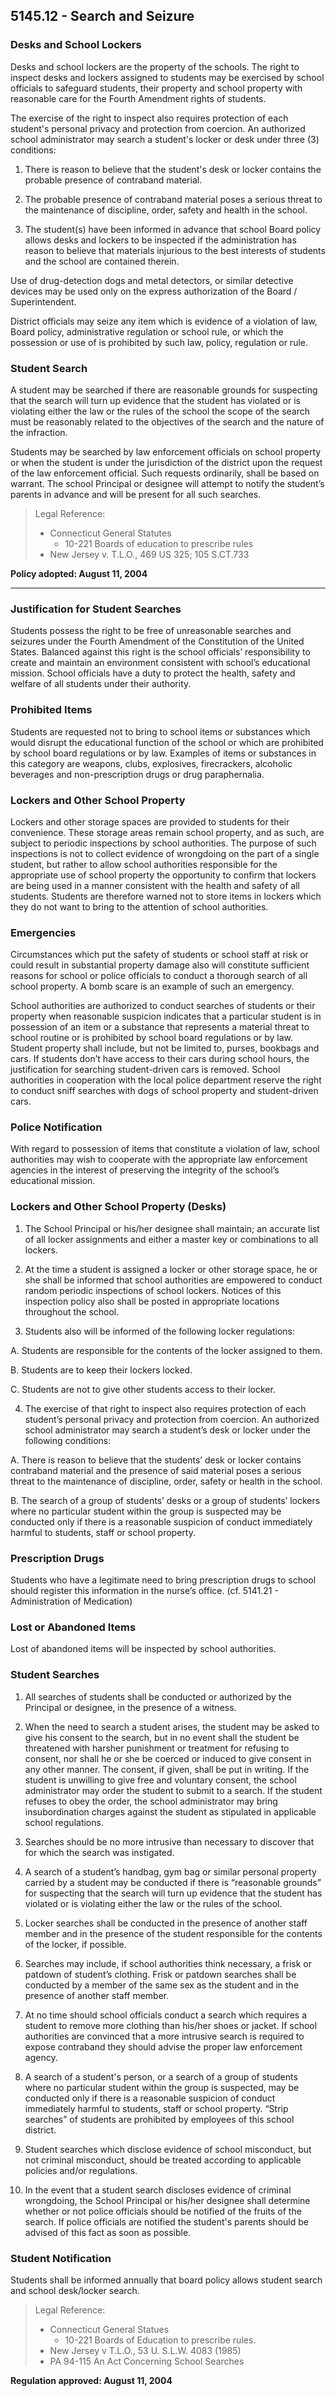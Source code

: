 ## 5145.12 - Search and Seizure

### Desks and School Lockers

Desks and school lockers are the property of the schools.  The right to inspect desks and lockers assigned to students may be exercised by school officials to safeguard students, their property and school property with reasonable care for the Fourth Amendment rights of students.

The exercise of the right to inspect also requires protection of each student's personal privacy and protection from coercion.  An authorized school administrator may search a student's locker or desk under three (3) conditions:

1.  There is reason to believe that the student's desk or locker contains the probable presence of contraband material.

2.  The probable presence of contraband material poses a serious threat to the maintenance of discipline, order, safety and health in the school.

3.  The student(s) have been informed in advance that school Board policy allows desks and lockers to be inspected if the administration has reason to believe that materials injurious to the best interests of students and the school are contained therein.

Use of drug-detection dogs and metal detectors, or similar detective devices may be used only on the express authorization of the Board / Superintendent.

District officials may seize any item which is evidence of a violation of law, Board policy, administrative regulation or school rule, or which the possession or use of is prohibited by such law, policy, regulation or rule.

### Student Search

A student may be searched if there are reasonable grounds for suspecting that the search will turn up evidence that the student has violated or is violating either the law or the rules of the school the scope of the search must be reasonably related to the objectives of the search and the nature of the infraction.

Students may be searched by law enforcement officials on school property or when the student is under the jurisdiction of the district upon the request of the law enforcement official.  Such requests ordinarily, shall be based on warrant.  The school Principal or designee will attempt to notify the student’s parents in advance and will be present for all such searches.

> Legal Reference: 
> 
> * Connecticut General Statutes
>   * 10-221 Boards of education to prescribe rules
> * New Jersey v. T.L.O., 469 US 325; 105 S.CT.733

**Policy adopted:  August 11, 2004**

---

### Justification for Student Searches

Students possess the right to be free of unreasonable searches and seizures under the Fourth Amendment of the Constitution of the United States. Balanced against this right is the school officials’ responsibility to create and maintain an environment consistent with school’s educational mission. School officials have a duty to protect the health, safety and welfare of all students under their authority.

### Prohibited Items

Students are requested not to bring to school items or substances which would disrupt the educational function of the school or which are prohibited by school board regulations or by law. Examples of items or substances in this category are weapons, clubs, explosives, firecrackers, alcoholic beverages and non-prescription drugs or drug paraphernalia.

### Lockers and Other School Property

Lockers and other storage spaces are provided to students for their convenience. These storage areas remain school property, and as such, are subject to periodic inspections by school authorities. The purpose of such inspections is not to collect evidence of wrongdoing on the part of a single student, but rather to allow school authorities responsible for the appropriate use of school property the opportunity to confirm that lockers are being used in a manner consistent with the health and safety of all students. Students are therefore warned not to store items in lockers which they do not want to bring to the attention of school authorities.

### Emergencies

Circumstances which put the safety of students or school staff at risk or could result in substantial property damage also will constitute sufficient reasons for school or police officials to conduct a thorough search of all school property. A bomb scare is an example of such an emergency.

School authorities are authorized to conduct searches of students or their property when reasonable suspicion indicates that a particular student is in possession of an item or a substance that represents a material threat to school routine or is prohibited by school board regulations or by law. Student property shall include, but not be limited to, purses, bookbags and cars. If students don’t have access to their cars during school hours, the justification for searching student-driven cars is removed. School authorities in cooperation with the local police department reserve the right to conduct sniff searches with dogs of school property and student-driven cars.

### Police Notification

With regard to possession of items that constitute a violation of law, school authorities may wish to cooperate with the appropriate law enforcement agencies in the interest of preserving the integrity of the school’s educational mission.

### Lockers and Other School Property (Desks)

1.  The School Principal or his/her designee shall maintain; an accurate list of all locker assignments and either a master key or combinations to all lockers.

2.  At the time a student is assigned a locker or other storage space, he or she shall be informed that school authorities are empowered to conduct random periodic inspections of school lockers. Notices of this inspection policy also shall be posted in appropriate locations throughout the school.

3.  Students also will be informed of the following locker regulations:

  A.  Students are responsible for the contents of the locker assigned to them.

  B.  Students are to keep their lockers locked.

  C.  Students are not to give other students access to their locker.

4.  The exercise of that right to inspect also requires protection of each student’s personal privacy and protection from coercion. An authorized school administrator may search a student’s desk or locker under the following conditions:

  A.  There is reason to believe that the students’ desk or locker contains contraband material and the presence of said material poses a serious threat to the maintenance of discipline, order, safety or health in the school.

  B.  The search of a group of students’ desks or a group of students’ lockers where no particular student within the group is suspected may be conducted only if there is a reasonable suspicion of conduct immediately harmful to students, staff or school property.

### Prescription Drugs

Students who have a legitimate need to bring prescription drugs to school should register this information in the nurse’s office. (cf. 5141.21 - Administration of Medication)

### Lost or Abandoned Items

Lost of abandoned items will be inspected by school authorities.

### Student Searches

1.  All searches of students shall be conducted or authorized by the Principal or designee, in the presence of a witness.

2.  When the need to search a student arises, the student may be asked to give his consent to the search, but in no event shall the student be threatened with harsher punishment or treatment for refusing to consent, nor shall he or she be coerced or induced to give consent in any other manner. The consent, if given, shall be put in writing. If the student is unwilling to give free and voluntary consent, the school administrator may order the student to submit to a search. If the student refuses to obey the order, the school administrator may bring insubordination charges against the student as stipulated in applicable school regulations.

3.  Searches should be no more intrusive than necessary to discover that for which the search was instigated.

4.  A search of a student’s handbag, gym bag or similar personal property carried by a student may be conducted if there is “reasonable grounds” for suspecting that the search will turn up evidence that the student has violated or is violating either the law or the rules of the school.

5.  Locker searches shall be conducted in the presence of another staff member and in the presence of the student responsible for the contents of the locker, if possible.

6.  Searches may include, if school authorities think necessary, a frisk or patdown of student’s clothing. Frisk or patdown searches shall be conducted by a member of the same sex as the student and in the presence of another staff member.

7.  At no time should school officials conduct a search which requires a student to remove more clothing than his/her shoes or jacket. If school authorities are convinced that a more intrusive search is required to expose contraband they should advise the proper law enforcement agency.

8.  A search of a student's person, or a search of a group of students where no particular student within the group is suspected, may be conducted only if there is a reasonable suspicion of conduct immediately harmful to students, staff or school property. “Strip searches” of students are prohibited by employees of this school district.

9.  Student searches which disclose evidence of school misconduct, but not criminal misconduct, should be treated according to applicable policies and/or regulations.

10.  In the event that a student search discloses evidence of criminal wrongdoing, the School Principal or his/her designee shall determine whether or not police officials should be notified of the fruits of the search. If police officials are notified the student's parents should be advised of this fact as soon as possible.

### Student Notification

Students shall be informed annually that board policy allows student search and school desk/locker search.

> Legal Reference: 
> 
> * Connecticut General Statues
>   * 10-221 Boards of Education to prescribe rules.
> * New Jersey v T.L.O., 53 U. S.L.W. 4083 (1985)
> * PA 94-115 An Act Concerning School Searches

**Regulation approved:  August 11, 2004**

